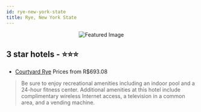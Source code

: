 ```yaml
---
id: rye-new-york-state
title: Rye, New York State
---
```


<center><img src="https://i.travelapi.com/hotels/1000000/30000/21200/21163/dc731365_z.jpg" alt="Featured Image" /></center>


##  3 star hotels - ⭐️⭐️⭐️

-    [Courtyard Rye](https://us.hurb.com/hotels/rye/courtyard-rye-JNP-JP074207?cmp=18055) Prices from R$693.08
   > Be sure to enjoy recreational amenities including an indoor pool and a 24-hour fitness center. Additional amenities at this hotel include complimentary wireless Internet access, a television in a common area, and a vending machine.
